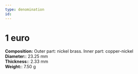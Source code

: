 ```yaml
---
type: denomination
id: 
---
```


# 1 euro

**Composition:** Outer part: nickel brass. Inner part: copper-nickel\
**Diameter:**: 23.25 mm\
**Thickness:**: 2.33 mm\
**Weight:**: 7.50 g
